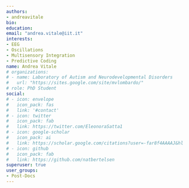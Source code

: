```yaml
---
authors:
- andreavitale
bio:
education:
email: "andrea.vitale@iit.it"
interests:
- EEG
- Oscillations
- Multisensory Integration
- Predictive Coding
name: Andrea Vitale
# organizations:
# - name: Laboratory of Autism and Neurodevelopmental Disorders
#   url: "https://sites.google.com/site/mvlombardo/"
# role: PhD Student
social:
# - icon: envelope
#   icon_pack: fas
#   link: '#contact'
# - icon: twitter
#   icon_pack: fab
#   link: https://twitter.com/EleonoraSatta1
# - icon: google-scholar
#   icon_pack: ai
#   link: https://scholar.google.com/citations?user=-far8f4AAAAJ&hl
# - icon: github
#   icon_pack: fab
#   link: https://github.com/natbertelsen
superuser: true
user_groups:
- Post-Docs
---
```

